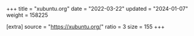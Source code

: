 +++
title = "xubuntu.org"
date = "2022-03-22"
updated = "2024-01-07"
weight = 158225

[extra]
source = "https://xubuntu.org/"
ratio = 3
size = 155
+++
